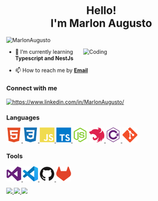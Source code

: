 <h1 align="center">  Hello!  <BR> I'm Marlon Augusto
</h1>
<p align="left"> <img src="https://komarev.com/ghpvc/?username=MarlonAugusto&label=Profile%20views&color=303030&style=flat" alt="MarlonAugusto" /> </p>
<img align="right" alt="Coding" width="300" src="https://i.imgur.com/TUcJeiz.png"/>

- 🌱 I’m currently learning **Typescript and NestJs**

- 📫 How to reach me by <a href="mailto:l.marlonaugusto@gmail.com">**Email**</a>

<h3 align="left">Connect with me</h3>
<p align="left">
<a href="https://www.linkedin.com/in/MarlonAugusto/" target="blank"><img align="center" src="https://raw.githubusercontent.com/rahuldkjain/github-profile-readme-generator/master/src/images/icons/Social/linked-in-alt.svg" alt="https://www.linkedin.com/in/MarlonAugusto/" height="30" width="40" /></a>
</p>
<h3 align="left">Languages</h3>
<p align="left"> 
  <a href="#" target="_blank" rel="noreferrer"> <img src="https://raw.githubusercontent.com/devicons/devicon/master/icons/html5/html5-plain.svg" alt="Html5" width="40" height="40"/> </a> 
  <a href="#" target="_blank" rel="noreferrer"> <img src="https://raw.githubusercontent.com/devicons/devicon/master/icons/css3/css3-plain.svg" alt="Css3" width="40" height="40"/> </a> 
  <a href="#" target="_blank" rel="noreferrer"> <img src="https://raw.githubusercontent.com/devicons/devicon/master/icons/javascript/javascript-plain.svg" alt="Javascript" width="40" height="40"/> </a> 
  <a href="#" target="_blank" rel="noreferrer"> <img src="https://raw.githubusercontent.com/devicons/devicon/master/icons/typescript/typescript-plain.svg" alt="Typescript" width="40" height="40"/>  </a> 
  <a href="#" target="_blank" rel="noreferrer"> <img src="https://raw.githubusercontent.com/devicons/devicon/master/icons/nodejs/nodejs-original.svg" alt="NodeJs" width="40" height="40"/></a> 
  <a href="#" target="_blank" rel="noreferrer"> <img src="https://raw.githubusercontent.com/devicons/devicon/master/icons/nestjs/nestjs-plain.svg" alt="NestJs" width="40" height="40"/> </a> 
  <a href="#" target="_blank" rel="noreferrer"> <img src="https://raw.githubusercontent.com/devicons/devicon/master/icons/csharp/csharp-line.svg" alt="Csharp" width="40" height="40"/> </a> 
  <a href="#" target="_blank" rel="noreferrer"> <img src="https://raw.githubusercontent.com/devicons/devicon/master/icons/git/git-plain.svg" alt="Git" width="40" height="40"/> </a> 
</p>
<h3 align="left">Tools</h3>
<p align="left"> 
  <a href="#" target="_blank" rel="noreferrer"> <img src="https://raw.githubusercontent.com/devicons/devicon/master/icons/visualstudio/visualstudio-plain.svg" alt="VSPro" width="40" height="40"/> </a> 
  <a href="#" target="_blank" rel="noreferrer"> <img src="https://raw.githubusercontent.com/devicons/devicon/master/icons/vscode/vscode-original.svg" alt="VSCode" width="40" height="40"/> </a> 
  <a href="#" target="_blank" rel="noreferrer"> <img src="https://raw.githubusercontent.com/devicons/devicon/master/icons/github/github-original.svg" alt="GitHub" width="40" height="40"/> </a> 
  <a href="#" target="_blank" rel="noreferrer"> <img src="https://raw.githubusercontent.com/devicons/devicon/master/icons/gitlab/gitlab-plain.svg" alt="GitLab" width="40" height="40"/> </a> 
</p>

<a href="https://github.com/MarlonAugusto/">
  <img height=150 src="https://github-readme-stats.vercel.app/api?username=MarlonAugusto&show_icons=true&theme=dark&include_all_commits=true&count_private=true&rank_icon=github&show_icons=false&hide_border=true">
  <img height=150 src="https://github-readme-stats.vercel.app/api/top-langs?username=MarlonAugusto&langs_count=9&theme=dark&size_weight=0.5&count_weight=0.5&card_width=350&hide_border=true">
  <img height=150 src="https://github-readme-streak-stats.herokuapp.com/?user=MarlonAugusto&card_width=400&theme=dark&hide_border=true"/>
</a>






